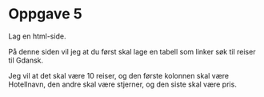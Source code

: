 # Oppgave 5

Lag en html-side.

På denne siden vil jeg at du først skal lage en tabell som linker søk til reiser til Gdansk.

Jeg vil at det skal være 10 reiser, og den første kolonnen skal være Hotellnavn, den andre skal være stjerner, og den siste skal være pris.